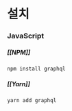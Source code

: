 # 설치
### JavaScript
##### [[NPM]]
```
npm install graphql
```
##### [[Yarn]]
```
yarn add graphql
```